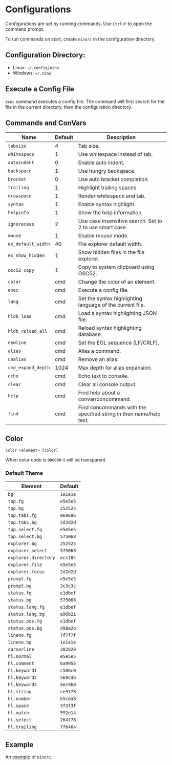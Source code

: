 # Configurations
Configurations are set by running commands. Use `Ctrl+P` to open the command prompt.

To run commands on start, create `ninorc` in the configuration directory.

## Configuration Directory:
- Linux: `~/.config/nino`
- Windows: `~/.nino`

## Execute a Config File
`exec` command executes a config file.
The command will first search for the file in the current directory, then the configuration directory.

## Commands and ConVars
| Name | Default | Description |
| - | - | - |
| `tabsize` | 4 | Tab size. |
| `whitespace` | 1 | Use whitespace instead of tab. |
| `autoindent` | 0 | Enable auto indent. |
| `backspace` | 1 | Use hungry backspace. |
| `bracket` | 0 | Use auto bracket completion. |
| `trailing` | 1 | Highlight trailing spaces. |
| `drawspace` | 1 | Render whitespace and tab. |
| `syntax` | 1 | Enable syntax highlight. |
| `helpinfo` | 1 | Show the help information. |
| `ignorecase` | 2 | Use case insensitive search. Set to 2 to use smart case. |
| `mouse` | 1 | Enable mouse mode. |
| `ex_default_width` | 40 | File explorer default width. |
| `ex_show_hidden` | 1 | Show hidden files in the file explorer. |
| `osc52_copy` | 1 | Copy to system clipboard using OSC52. |
| `color` | cmd | Change the color of an element. |
| `exec` | cmd | Execute a config file. |
| `lang` | cmd | Set the syntax highlighting language of the current file. |
| `hldb_load` | cmd | Load a syntax highlighting JSON file. |
| `hldb_reload_all` | cmd | Reload syntax highlighting database. |
| `newline` | cmd | Set the EOL sequence (LF/CRLF). |
| `alias` | cmd | Alias a command. |
| `unalias` | cmd | Remove an alias. |
| `cmd_expand_depth` | 1024 | Max depth for alias expansion. |
| `echo` | cmd | Echo text to console. |
| `clear` | cmd | Clear all console output. |
| `help` | cmd | Find help about a convar/concommand. |
| `find` | cmd | Find concommands with the specified string in their name/help text. |

## Color
`color <element> [color]`

When color code is `000000` it will be transparent.

### Default Theme
| Element | Default |
| - | - |
| `bg` | `1e1e1e` |
| `top.fg` | `e5e5e5` |
| `top.bg` | `252525` |
| `top.tabs.fg` | `969696` |
| `top.tabs.bg` | `2d2d2d` |
| `top.select.fg` | `e5e5e5` |
| `top.select.bg` | `575068` |
| `explorer.bg` | `252525` |
| `explorer.select` | `575068` |
| `explorer.directory` | `ecc184` |
| `explorer.file` | `e5e5e5` |
| `explorer.focus` | `2d2d2d` |
| `prompt.fg` | `e5e5e5` |
| `prompt.bg` | `3c3c3c` |
| `status.fg` | `e1dbef` |
| `status.bg` | `575068` |
| `status.lang.fg` | `e1dbef` |
| `status.lang.bg` | `a96b21` |
| `status.pos.fg` | `e1dbef` |
| `status.pos.bg` | `d98a2b` |
| `lineno.fg` | `7f7f7f` |
| `lineno.bg` | `1e1e1e` |
| `cursorline` | `282828` |
| `hl.normal` | `e5e5e5` |
| `hl.comment` | `6a9955` |
| `hl.keyword1` | `c586c0` |
| `hl.keyword2` | `569cd6` |
| `hl.keyword3` | `4ec9b0` |
| `hl.string` | `ce9178` |
| `hl.number` | `b5cea8` |
| `hl.space` | `3f3f3f` |
| `hl.match` | `592e14` |
| `hl.select` | `264f78` |
| `hl.trailing` | `ff6464` |

## Example
An [example](example.ninorc) of `ninorc`.
